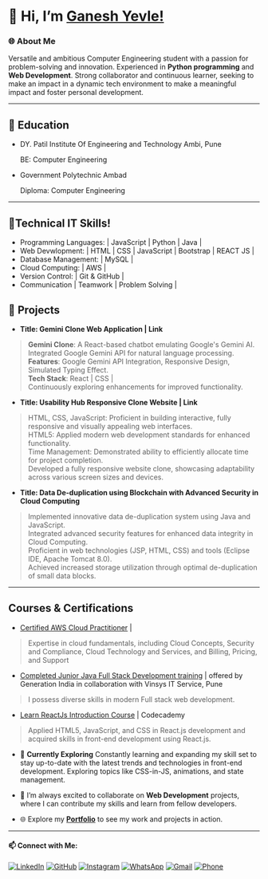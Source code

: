 # 👋 Hi, I’m [Ganesh Yevle!](https://ganeshyevle.github.io/MY_PORTFOLIO/)

### 🌐 About Me

Versatile and ambitious Computer Engineering student with a passion for problem-solving and innovation. Experienced in **Python programming** and **Web Development**. Strong collaborator and continuous learner, seeking to make an impact in a dynamic tech environment to make a meaningful impact and foster personal development.

---
## 💞️ Education
- DY. Patil Institute Of Engineering and Technology Ambi, Pune
  
  BE: Computer Engineering
- Government Polytechnic Ambad
  
  Diploma: Computer Engineering

***

## 👀Technical IT Skills!
- Programming Languages: | JavaScript | Python | Java |
- Web Devwlopment: | HTML | CSS | JavaScript | Bootstrap | REACT JS |
- Database Management: | MySQL |
- Cloud Computing: | AWS |
- Version Control: | Git & GitHub |
- Communication | Teamwork | Problem Solving |
  
## 🚀 Projects

- **Title: Gemini Clone Web Application | Link**

> **Gemini Clone**: A React-based chatbot emulating Google's Gemini AI.\
> Integrated Google Gemini API for natural language processing.\
> **Features**: Google Gemini API Integration, Responsive Design, Simulated Typing Effect.\
> **Tech Stack**: React | CSS | \
> Continuously exploring enhancements for improved functionality.


- **Title: Usability Hub Responsive Clone Website | Link**

> HTML, CSS, JavaScript: Proficient in building interactive, fully responsive and visually appealing web interfaces.\
> HTML5: Applied modern web development standards for enhanced functionality.\
> Time Management: Demonstrated ability to efficiently allocate time for project completion.\
> Developed a fully responsive website clone, showcasing adaptability across various screen sizes and devices.


- **Title: Data De-duplication using Blockchain with Advanced Security in Cloud Computing**
  
> Implemented innovative data de-duplication system using Java and JavaScript.\
> Integrated advanced security features for enhanced data integrity in Cloud Computing.\
> Proficient in web technologies (JSP, HTML, CSS) and tools (Eclipse IDE, Apache Tomcat 8.0).\
> Achieved increased storage utilization through optimal de-duplication of small data blocks.

---

## Courses & Certifications

- [Certified AWS Cloud Practitioner](https://drive.google.com/file/d/16I1iYTCtERcYcwmsKFNwFZ5YWp67Geh8/view) |
> Expertise in cloud fundamentals, including Cloud Concepts, Security and Compliance, Cloud Technology and Services, and Billing, Pricing, and Support

- [Completed Junior Java Full Stack Development training](https://drive.google.com/file/d/1KAV7tVwG0EqVNyTMfkA0uTpdbWUtnpCO/view) | offered by Generation India in collaboration with Vinsys IT Service, Pune
> I possess diverse skills in modern Full stack web development.
- [Learn ReactJs Introduction Course](https://drive.google.com/file/d/1UnD8nlerPjZQNVE6EMQ1qW5pA34S_3TC/view) | Codecademy
> Applied HTML5, JavaScript, and CSS in React.js development and acquired skills in front-end development using React.js.

- 🚀 **Currently Exploring** Constantly learning and expanding my skill set to stay up-to-date with the latest trends and technologies in front-end development. Exploring topics like CSS-in-JS, animations, and state management.
  
- 💞️ I’m always excited to collaborate on **Web Development** projects, where I can contribute my skills and learn from fellow developers.
  
- 🌐 Explore my [**Portfolio**](https://ganeshyevle.github.io/MY_PORTFOLIO/) to see my work and projects in action.
---
#### 📫 Connect with Me:

[![LinkedIn](https://img.shields.io/badge/LinkedIn-Connect-blue)](https://www.linkedin.com/in/ganeshyevle/)
[![GitHub](https://img.shields.io/badge/GitHub-Follow-brightgreen)](https://github.com/ganeshyevle)
[![Instagram](https://img.shields.io/badge/Instagram-Follow-red)](https://www.instagram.com/ganesh_yevle9011/)
[![WhatsApp](https://img.shields.io/badge/WhatsApp-Chat-brightgreen)](https://wa.me/919011256915/?text=Hi%20Ganesh%2C%20Whatsup)
[![Gmail](https://img.shields.io/badge/Gmail-Contact-red)](mailto:ganeshyevle9011@gmail.com)
[![Phone](https://img.shields.io/badge/Phone-Call-brightgreen)](tel:+919011256915)

<!---
ganeshyevle/ganeshyevle is a ✨ special ✨ repository because its `README.md` (this file) appears on your GitHub profile.
You can click the Preview link to take a look at your changes.
--->
